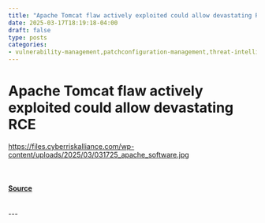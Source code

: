```yaml
---
title: "Apache Tomcat flaw actively exploited could allow devastating RCE"
date: 2025-03-17T18:19:18-04:00
draft: false
type: posts
categories: 
- vulnerability-management,patchconfiguration-management,threat-intelligence
---
```

# Apache Tomcat flaw actively exploited could allow devastating RCE
https://files.cyberriskalliance.com/wp-content/uploads/2025/03/031725_apache_software.jpg
<br/>

<br/>


#### [Source](https://www.scworld.com/news/apache-tomcat-flaw-actively-exploited-could-allow-devastating-rce)

<br/>
---
